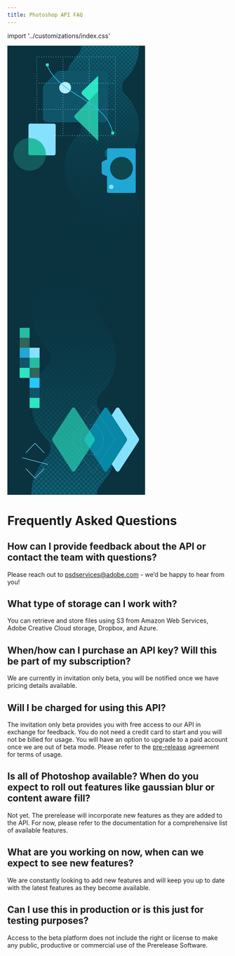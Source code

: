 ```yaml
---
title: Photoshop API FAQ 
---
```


import '../customizations/index.css'

<Hero className="custom-height" slots="image, heading" variant="fullwidth" background="rgb(12, 50, 63)" />

![](images/Adobe_io_illustration_banner_3x.png)

# Frequently Asked Questions


<TitleBlock className="custom-text-alignment" slots="heading, text" />

## How can I provide feedback about the API or contact the team with questions?

Please reach out to [psdservices@adobe.com](mailto:psdservices@adobe.com) - we’d be happy to hear from you!



<TitleBlock className="custom-text-alignment" slots="heading, text" />

## What type of storage can I work with?

You can retrieve and store files using S3 from Amazon Web Services, Adobe Creative Cloud storage, Dropbox, and Azure.



<TitleBlock className="custom-text-alignment" slots="heading, text" />

## When/how can I purchase an API key? Will this be part of my subscription?

We are currently in invitation only beta, you will be notified once we have pricing details available.



<TitleBlock className="custom-text-alignment" slots="heading, text" />

## Will I be charged for using this API?

The invitation only beta provides you with free access to our API in exchange for feedback. You do not need a credit card to start and you will not be billed for usage. You will have an option to upgrade to a paid account once we are out of beta mode. Please refer to the [pre-release](https://assets.adobe.com/public/2130003b-3cfe-4db1-790c-1f4a2bfcf5ad?x_product=cc-slack/1.5.1) agreement for terms of usage.



<TitleBlock className="custom-text-alignment" slots="heading, text" />

## Is all of Photoshop available? When do you expect to roll out features like gaussian blur or content aware fill?

Not yet. The prerelease will incorporate new features as they are added to the API. For now, please refer to the documentation for a comprehensive list of available features.



<TitleBlock className="custom-text-alignment" slots="heading, text" />

## What are you working on now, when can we expect to see new features?

We are constantly looking to add new features and will keep you up to date with the latest features as they become available.



<TitleBlock className="custom-text-alignment" slots="heading, text" />

## Can I use this in production or is this just for testing purposes?

Access to the beta platform does not include the right or license to make any public, productive or commercial use of the Prerelease Software.

<br/>
<br/>